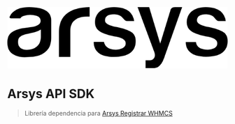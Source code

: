 <img src="https://raw.githubusercontent.com/insightcreativos/arsys-whmcs-registrar/master/logo.png?sanitize=true&raw=true" />

# Arsys API SDK

> Librería dependencia para [Arsys Registrar WHMCS](https://github.com/insightcreativos/arsys-whmcs-registrar)

